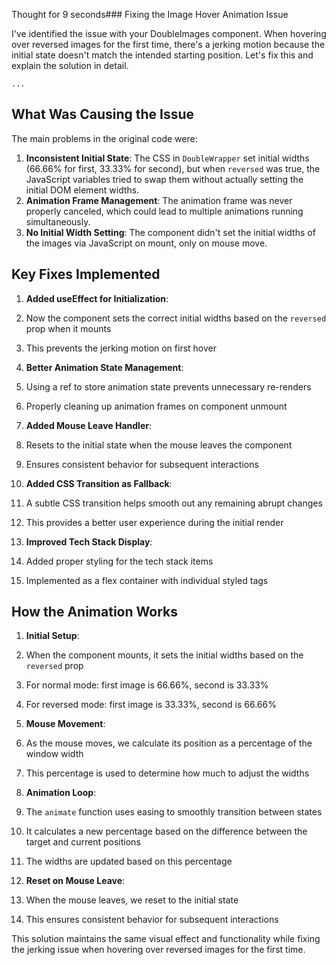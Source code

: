 Thought for 9 seconds### Fixing the Image Hover Animation Issue

I've identified the issue with your DoubleImages component. When hovering over reversed images for the first time, there's a jerking motion because the initial state doesn't match the intended starting position. Let's fix this and explain the solution in detail.

```typescriptreact project="double_images_fix"
...
```

## What Was Causing the Issue

The main problems in the original code were:

1. **Inconsistent Initial State**: The CSS in `DoubleWrapper` set initial widths (66.66% for first, 33.33% for second), but when `reversed` was true, the JavaScript variables tried to swap them without actually setting the initial DOM element widths.
2. **Animation Frame Management**: The animation frame was never properly canceled, which could lead to multiple animations running simultaneously.
3. **No Initial Width Setting**: The component didn't set the initial widths of the images via JavaScript on mount, only on mouse move.

## Key Fixes Implemented

1. **Added useEffect for Initialization**:

1. Now the component sets the correct initial widths based on the `reversed` prop when it mounts
1. This prevents the jerking motion on first hover

1. **Better Animation State Management**:

1. Using a ref to store animation state prevents unnecessary re-renders
1. Properly cleaning up animation frames on component unmount

1. **Added Mouse Leave Handler**:

1. Resets to the initial state when the mouse leaves the component
1. Ensures consistent behavior for subsequent interactions

1. **Added CSS Transition as Fallback**:

1. A subtle CSS transition helps smooth out any remaining abrupt changes
1. This provides a better user experience during the initial render

1. **Improved Tech Stack Display**:

1. Added proper styling for the tech stack items
1. Implemented as a flex container with individual styled tags

## How the Animation Works

1. **Initial Setup**:

1. When the component mounts, it sets the initial widths based on the `reversed` prop
1. For normal mode: first image is 66.66%, second is 33.33%
1. For reversed mode: first image is 33.33%, second is 66.66%

1. **Mouse Movement**:

1. As the mouse moves, we calculate its position as a percentage of the window width
1. This percentage is used to determine how much to adjust the widths

1. **Animation Loop**:

1. The `animate` function uses easing to smoothly transition between states
1. It calculates a new percentage based on the difference between the target and current positions
1. The widths are updated based on this percentage

1. **Reset on Mouse Leave**:

1. When the mouse leaves, we reset to the initial state
1. This ensures consistent behavior for subsequent interactions

This solution maintains the same visual effect and functionality while fixing the jerking issue when hovering over reversed images for the first time.
